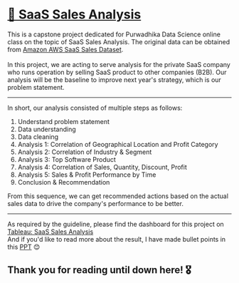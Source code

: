 # <b><u> 🛒 SaaS Sales Analysis </b></u>

This is a capstone project dedicated for Purwadhika Data Science online class on the topic of SaaS Sales Analysis. The original data can be obtained from [Amazon AWS SaaS Sales Dataset](https://www.kaggle.com/datasets/nnthanh101/aws-saas-sales).
<br><br>
In this project, we are acting to serve analysis for the private SaaS company who runs operation by selling SaaS product to other companies (B2B). Our analysis will be the baseline to improve next year's strategy, which is our problem statement.

---

In short, our analysis consisted of multiple steps as follows:
1. Understand problem statement
2. Data understanding
3. Data cleaning
4. Analysis 1: Correlation of Geographical Location and Profit Category
5. Analysis 2: Correlation of Industry & Segment
6. Analysis 3: Top Software Product
7. Analysis 4: Correlation of Sales, Quantity, Discount, Profit
8. Analysis 5: Sales & Profit Performance by Time
9. Conclusion & Recommendation


From this sequence, we can get recommended actions based on the actual sales data to drive the company's performance to be better.

---

As required by the guideline, please find the dashboard for this project on [Tableau: SaaS Sales Analysis](https://public.tableau.com/views/CapstoneProject2_AnishaMayang2_0/SaaSSalesAnalysis?:language=en-US&:display_count=n&:origin=viz_share_link)
<br>
And if you'd like to read more about the result, I have made bullet points in this [PPT](https://drive.google.com/file/d/1jE-lABD5m-pGPP1GsdWQWbwtPuJHvOSz/view?usp=sharing) 😊
<br>
## Thank you for reading until down here! 🎖
